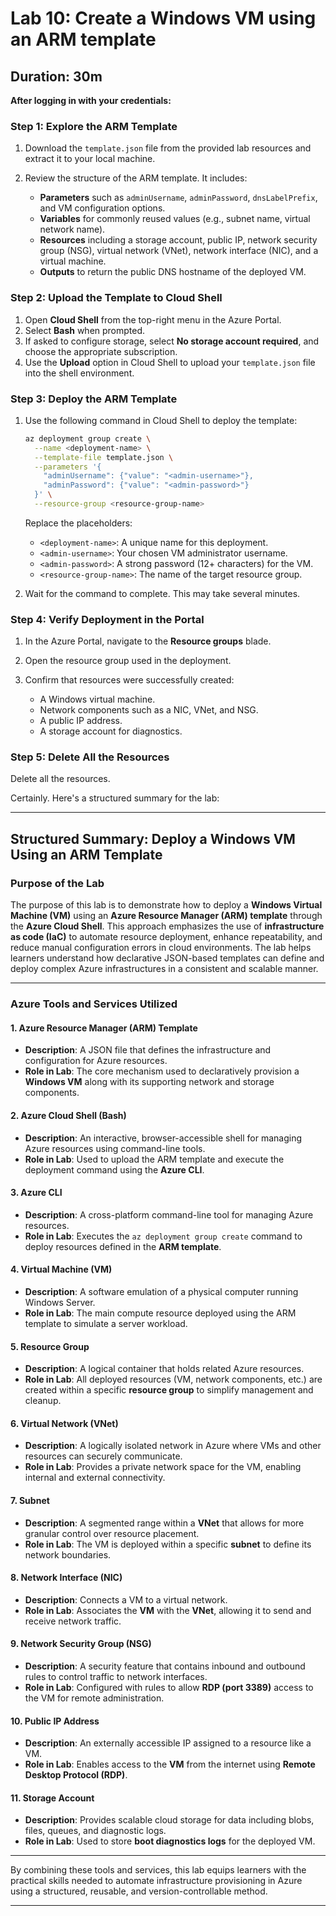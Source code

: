 # Lab 10: Create a Windows VM using an ARM template

**Duration:** 30m
---

**After logging in with your credentials:**

### Step 1: Explore the ARM Template

1. Download the `template.json` file from the provided lab resources and extract it to your local machine.
2. Review the structure of the ARM template. It includes:

   * **Parameters** such as `adminUsername`, `adminPassword`, `dnsLabelPrefix`, and VM configuration options.
   * **Variables** for commonly reused values (e.g., subnet name, virtual network name).
   * **Resources** including a storage account, public IP, network security group (NSG), virtual network (VNet), network interface (NIC), and a virtual machine.
   * **Outputs** to return the public DNS hostname of the deployed VM.

### Step 2: Upload the Template to Cloud Shell

1. Open **Cloud Shell** from the top-right menu in the Azure Portal.
2. Select **Bash** when prompted.
3. If asked to configure storage, select **No storage account required**, and choose the appropriate subscription.
4. Use the **Upload** option in Cloud Shell to upload your `template.json` file into the shell environment.

### Step 3: Deploy the ARM Template

1. Use the following command in Cloud Shell to deploy the template:

   ```bash
   az deployment group create \
     --name <deployment-name> \
     --template-file template.json \
     --parameters '{
       "adminUsername": {"value": "<admin-username>"},
       "adminPassword": {"value": "<admin-password>"}
     }' \
     --resource-group <resource-group-name>
   ```

   Replace the placeholders:

   * `<deployment-name>`: A unique name for this deployment.
   * `<admin-username>`: Your chosen VM administrator username.
   * `<admin-password>`: A strong password (12+ characters) for the VM.
   * `<resource-group-name>`: The name of the target resource group.

2. Wait for the command to complete. This may take several minutes.

### Step 4: Verify Deployment in the Portal

1. In the Azure Portal, navigate to the **Resource groups** blade.
2. Open the resource group used in the deployment.
3. Confirm that resources were successfully created:

   * A Windows virtual machine.
   * Network components such as a NIC, VNet, and NSG.
   * A public IP address.
   * A storage account for diagnostics.

### Step 5: Delete All the Resources

Delete all the resources.

Certainly. Here's a structured summary for the lab:

---

## **Structured Summary: Deploy a Windows VM Using an ARM Template**

### **Purpose of the Lab**

The purpose of this lab is to demonstrate how to deploy a **Windows Virtual Machine (VM)** using an **Azure Resource Manager (ARM) template** through the **Azure Cloud Shell**. This approach emphasizes the use of **infrastructure as code (IaC)** to automate resource deployment, enhance repeatability, and reduce manual configuration errors in cloud environments. The lab helps learners understand how declarative JSON-based templates can define and deploy complex Azure infrastructures in a consistent and scalable manner.

---

### **Azure Tools and Services Utilized**

#### 1. **Azure Resource Manager (ARM) Template**

* **Description**: A JSON file that defines the infrastructure and configuration for Azure resources.
* **Role in Lab**: The core mechanism used to declaratively provision a **Windows VM** along with its supporting network and storage components.

#### 2. **Azure Cloud Shell (Bash)**

* **Description**: An interactive, browser-accessible shell for managing Azure resources using command-line tools.
* **Role in Lab**: Used to upload the ARM template and execute the deployment command using the **Azure CLI**.

#### 3. **Azure CLI**

* **Description**: A cross-platform command-line tool for managing Azure resources.
* **Role in Lab**: Executes the `az deployment group create` command to deploy resources defined in the **ARM template**.

#### 4. **Virtual Machine (VM)**

* **Description**: A software emulation of a physical computer running Windows Server.
* **Role in Lab**: The main compute resource deployed using the ARM template to simulate a server workload.

#### 5. **Resource Group**

* **Description**: A logical container that holds related Azure resources.
* **Role in Lab**: All deployed resources (VM, network components, etc.) are created within a specific **resource group** to simplify management and cleanup.

#### 6. **Virtual Network (VNet)**

* **Description**: A logically isolated network in Azure where VMs and other resources can securely communicate.
* **Role in Lab**: Provides a private network space for the VM, enabling internal and external connectivity.

#### 7. **Subnet**

* **Description**: A segmented range within a **VNet** that allows for more granular control over resource placement.
* **Role in Lab**: The VM is deployed within a specific **subnet** to define its network boundaries.

#### 8. **Network Interface (NIC)**

* **Description**: Connects a VM to a virtual network.
* **Role in Lab**: Associates the **VM** with the **VNet**, allowing it to send and receive network traffic.

#### 9. **Network Security Group (NSG)**

* **Description**: A security feature that contains inbound and outbound rules to control traffic to network interfaces.
* **Role in Lab**: Configured with rules to allow **RDP (port 3389)** access to the VM for remote administration.

#### 10. **Public IP Address**

* **Description**: An externally accessible IP assigned to a resource like a VM.
* **Role in Lab**: Enables access to the **VM** from the internet using **Remote Desktop Protocol (RDP)**.

#### 11. **Storage Account**

* **Description**: Provides scalable cloud storage for data including blobs, files, queues, and diagnostic logs.
* **Role in Lab**: Used to store **boot diagnostics logs** for the deployed VM.

---

By combining these tools and services, this lab equips learners with the practical skills needed to automate infrastructure provisioning in Azure using a structured, reusable, and version-controllable method.

---


